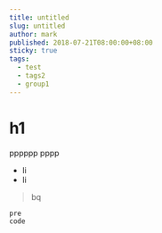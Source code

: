 ```yaml
---
title: untitled
slug: untitled
author: mark
published: 2018-07-21T08:00:00+08:00
sticky: true
tags:
  - test
  - tags2
  - group1
---
```

# h1

pppppp
pppp

- li
- li

> bq

    pre
    code
